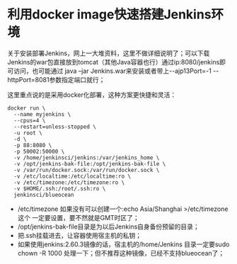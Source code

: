 # 利用docker image快速搭建Jenkins环境  

关于安装部署Jenkins，网上一大堆资料，这里不做详细说明了；可以下载Jenkins的war包直接放到tomcat（其他Java容器也行）通过ip:8080/jenkins即可访问，也可能通过 java –jar Jenkins.war来安装或者带上--ajp13Port=-1 --httpPort=8081参数指定端口就行；

这里重点说的是采用docker化部署，这种方案更快捷和灵活：

```
docker run \
  --name myjenkins \
  --cpus=4 \
  --restart=unless-stopped \
  -u root \
  -d \
  -p 88:8080 \
  -p 50002:50000 \
  -v /home/jenkinsci/jenkins:/var/jenkins_home \
  -v /opt/jenkins-bak-file:/opt/jenkins-bak-file \
  -v /var/run/docker.sock:/var/run/docker.sock \
  -v /etc/localtime:/etc/localtime:ro \
  -v /etc/timezone:/etc/timezone:ro \
  -v $HOME/.ssh:/root/.ssh:ro \
  jenkinsci/blueocean
```

* /etc/timezone  如果没有可以创建一个:echo Asia/Shanghai >/etc/timezone 这个 一定要设置，要不然就是GMT时区了；
* /opt/jenkins-bak-file目录是为以后Jenkins自身备份预留的目录；
* 把.ssh挂载进去，让容器使用宿主机的私钥；
* 如果使用jenkins:2.60.3镜像的话，宿主机的/home/Jenkins 目录一定要sudo chown -R 1000 处理一下；但不推荐这种镜像，已经不支持blueocean了；

